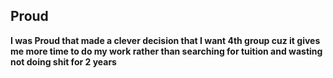 ## Proud

**I was Proud that made a clever decision that I want 4th group cuz it gives me more time to do my work rather than searching for tuition and wasting not doing shit for 2 years**